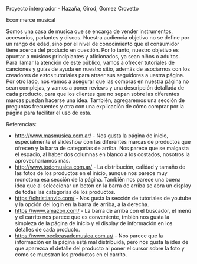 Proyecto intergrador - Hazaña, Girod, Gomez Crovetto

Ecommerce musical 

Somos una casa de musica que se encarga de vender instrumentos, accesorios, parlantes y discos. Nuestra audiencia objetivo no se define por un rango de edad, sino por el nivel de conocimiento que el consumidor tiene acerca del producto en cuestión. Por lo tanto, nuestro objetivo es apuntar a músicos principiantes y aficionados, ya sean niños o adultos. 
Para llamar la atención de este público, vamos a ofrecer tutoriales de canciones y guías de ayuda en nuestro sitio, además de asociarnos con los creadores de estos tutoriales para atraer sus seguidores a uestra página. Por otro lado, nos vamos a asegurar que las compras en nuestra página no sean complejas, y vamos a poner reviews y una descripción detallada de cada producto, para que los clientes que no sepan sobre las diferentes marcas puedan hacerse una idea. También, agregaremos una sección de preguntas frecuentes y otra con una explicación de cómo comprar por la página para facilitar el uso de esta. 

Referencias:
- http://www.masmusica.com.ar/ - Nos gusta la página de inicio, especialmente el slideshow con las diferentes marcas de productos que ofrecen y la barra de categorías de arriba. Nos parece que se malgasta el espacio, al haber dos columnas en blanco a los costados, nosotros la aprovecharíamos más.
- http://www.todomusica.com.ar/ - La distribución, calidad y tamaño de las fotos de los productos en el inicio, aunque nos parece muy monotona esa sección de la página. También nos parece una buena idea que al seleccionar un botón en la barra de arriba se abra un display de todas las categorías de los productos.
- https://christianvib.com/ - Nos gusta la sección de tutoriales de youtube y la opción del login en la barra de arriba, a la derecha. 
- https://www.amazon.com/ - La barra de arriba con el buscador, el menú y el carrito nos parece que es conveniente, tmbién nos gusta la simpleza de la página de inicio y el display de información en los detalles de cada producto. 
- https://www.beckcasademusica.com.ar/ - Nos parece que la información en la página está mal distribuida, pero nos gusta la idea de que aparezca el detalle del producto al poner el cursor sobre la foto y como se muestran los productos en el carrito.
